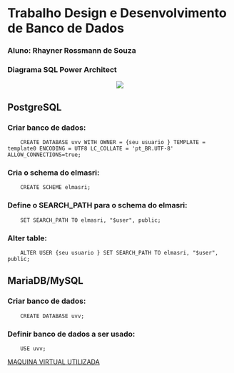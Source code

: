 # Trabalho Design e Desenvolvimento de Banco de Dados 
### Aluno: Rhayner Rossmann de Souza 
### Diagrama SQL Power Architect

<p align="center"><img src="https://i.imgur.com/sKidXYDl.png"></p>

## PostgreSQL
### Criar banco de dados:
```
    CREATE DATABASE uvv WITH OWNER = {seu usuario } TEMPLATE = template0 ENCODING = UTF8 LC_COLLATE = 'pt_BR.UTF-8' ALLOW_CONNECTIONS=true;
```
### Cria o schema do elmasri:
```
    CREATE SCHEME elmasri;
```
### Define o SEARCH_PATH para o schema do elmasri:
```
    SET SEARCH_PATH TO elmasri, "$user", public;
```
### Alter table:
```
    ALTER USER {seu usuario } SET SEARCH_PATH TO elmasri, "$user", public;
```
## MariaDB/MySQL
### Criar banco de dados:
```
    CREATE DATABASE uvv;
```
### Definir banco de dados a ser usado:
```
    USE uvv;
```

[MAQUINA VIRTUAL UTILIZADA](https://www.computacaoraiz.com.br/2022/03/17/maquina-virtual-para-o-estudo-de-sistemas-de-gerenciamento-de-bancos-de-dados-db-server/)